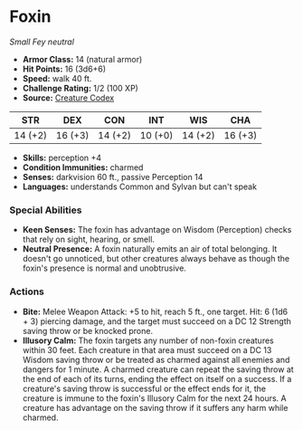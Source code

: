 # Foxin

*Small* *Fey* *neutral*

- **Armor Class:** 14 (natural armor)
- **Hit Points:** 16 (3d6+6)
- **Speed:** walk 40 ft.
- **Challenge Rating:** 1/2 (100 XP)
- **Source:** [Creature Codex](https://koboldpress.com/kpstore/product/creature-codex-for-5th-edition-dnd/)

| STR | DEX | CON | INT | WIS | CHA |
| --- | --- | --- | --- | --- | --- |
| 14 (+2) | 16 (+3) | 14 (+2) | 10 (+0) | 14 (+2) | 16 (+3) |

- **Skills:** perception +4
- **Condition Immunities:** charmed
- **Senses:** darkvision 60 ft., passive Perception 14
- **Languages:** understands Common and Sylvan but can't speak
### Special Abilities
- **Keen Senses:** The foxin has advantage on Wisdom (Perception) checks that rely on sight, hearing, or smell.
- **Neutral Presence:** A foxin naturally emits an air of total belonging. It doesn't go unnoticed, but other creatures always behave as though the foxin's presence is normal and unobtrusive.
### Actions
- **Bite:** Melee Weapon Attack: +5 to hit, reach 5 ft., one target. Hit: 6 (1d6 + 3) piercing damage, and the target must succeed on a DC 12 Strength saving throw or be knocked prone.
- **Illusory Calm:** The foxin targets any number of non-foxin creatures within 30 feet. Each creature in that area must succeed on a DC 13 Wisdom saving throw or be treated as charmed against all enemies and dangers for 1 minute. A charmed creature can repeat the saving throw at the end of each of its turns, ending the effect on itself on a success. If a creature's saving throw is successful or the effect ends for it, the creature is immune to the foxin's Illusory Calm for the next 24 hours. A creature has advantage on the saving throw if it suffers any harm while charmed.
